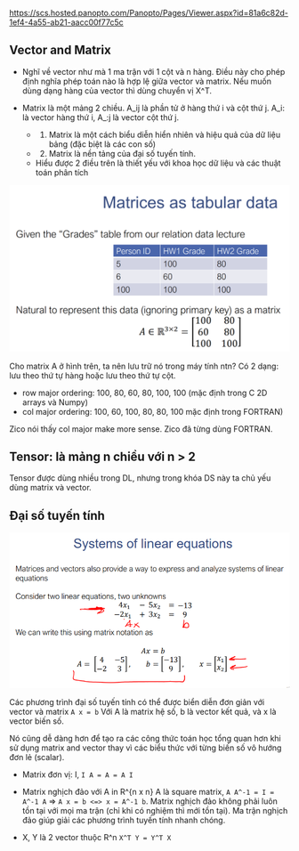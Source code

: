 https://scs.hosted.panopto.com/Panopto/Pages/Viewer.aspx?id=81a6c82d-1ef4-4a55-ab21-aacc00f77c5c

## Vector and Matrix
- Nghĩ về vector như mà 1 ma trận với 1 cột và n hàng. Điều này cho phép định nghĩa phép toán nào là hợp lệ giữa vector và matrix. Nếu muốn dùng dạng hàng của vector thì dùng chuyển vị X^T.

- Matrix là một mảng 2 chiều. A_ij là phần tử ở hàng thứ i và cột thứ j. A_i: là vector hàng thứ i, A_:j là vector cột thứ j.
	- 1. Matrix là một cách biểu diễn hiển nhiên và hiệu quả của dữ liệu bảng (đặc biệt là các con số)
	- 2. Matrix là nền tảng của đại số tuyến tính. 
	- Hiểu được 2 điều trên là thiết yếu với khoa học dữ liệu và các thuật toán phân tích

![](files/lec06-00.png)

Cho matrix A ở hình trên, ta nên lưu trữ nó trong máy tính ntn? Có 2 dạng: lưu theo thứ tự hàng hoặc lưu theo thứ tự cột.
- row major ordering: 100, 80, 60, 80, 100, 100 (mặc định trong C 2D arrays và Numpy)
- col major ordering: 100, 60, 100, 80, 80, 100 mặc định trong FORTRAN)

Zico nói thấy col major make more sense. Zico đã từng dùng FORTRAN.

## Tensor: là mảng n chiều với n > 2

Tensor được dùng nhiều trong DL, nhưng trong khóa DS này ta chủ yếu dùng matrix và vector.

## Đại số tuyến tính

![](files/lec06-01.png)

Các phương trình đại số tuyến tính có thể được biển diễn đơn giản với vector và matrix `A x = b`
Với A là matrix hệ số, b là vector kết quả, và x là vector biến số.

Nó cũng dễ dàng hơn để tạo ra các công thức toán học tổng quan hơn khi sử dụng matrix and vector thay vì các biểu thức với từng biến số vô hướng đơn lẻ (scalar).

- Matrix đơn vị: I, `I A = A = A I`
- Matrix nghịch đảo với A in R^{n x n} A là square matrix, `A A^-1 = I = A^-1 A` => `A x = b <=> x = A^-1 b`. Matrix nghịch đảo không phải luôn tồn tại với mọi ma trận (chỉ khi có nghiệm thì mới tồn tại). Ma trận nghịch đảo giúp giải các phương trình tuyến tính nhanh chóng.

- X, Y là 2 vector thuộc R^n `X^T Y = Y^T X` 
